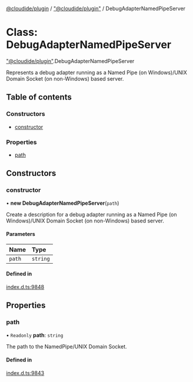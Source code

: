 [@cloudide/plugin](../README.md) / ["@cloudide/plugin"](../modules/_cloudide_plugin_.md) / DebugAdapterNamedPipeServer

# Class: DebugAdapterNamedPipeServer

["@cloudide/plugin"](../modules/_cloudide_plugin_.md).DebugAdapterNamedPipeServer

Represents a debug adapter running as a Named Pipe (on Windows)/UNIX Domain Socket (on non-Windows) based server.

## Table of contents

### Constructors

- [constructor](cloudide_plugin_.DebugAdapterNamedPipeServer.md#constructor)

### Properties

- [path](cloudide_plugin_.DebugAdapterNamedPipeServer.md#path)

## Constructors

### constructor

• **new DebugAdapterNamedPipeServer**(`path`)

Create a description for a debug adapter running as a Named Pipe (on Windows)/UNIX Domain Socket (on non-Windows) based server.

#### Parameters

| Name | Type |
| :------ | :------ |
| `path` | `string` |

#### Defined in

[index.d.ts:9848](https://github.com/shuyaqian/cloudide-plugin-api/blob/26b31b9/index.d.ts#L9848)

## Properties

### path

• `Readonly` **path**: `string`

The path to the NamedPipe/UNIX Domain Socket.

#### Defined in

[index.d.ts:9843](https://github.com/shuyaqian/cloudide-plugin-api/blob/26b31b9/index.d.ts#L9843)
